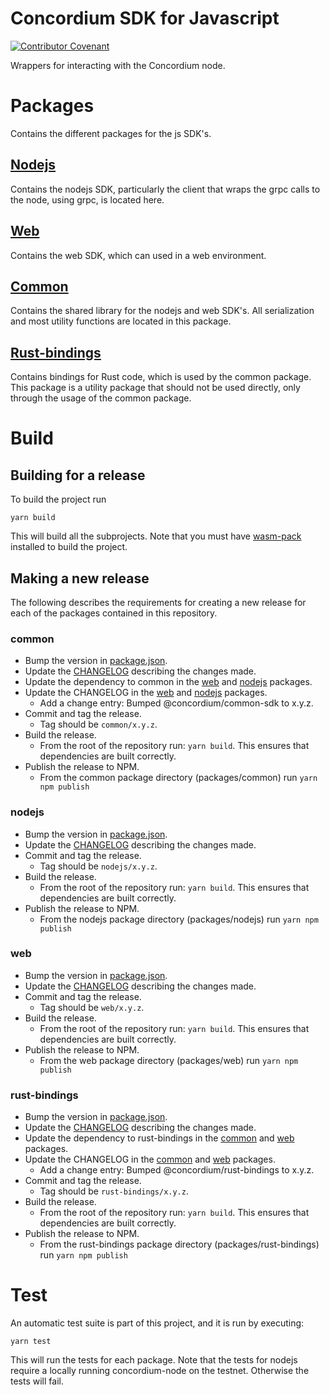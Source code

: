 # Concordium SDK for Javascript

[![Contributor Covenant](https://img.shields.io/badge/Contributor%20Covenant-2.0-4baaaa.svg)](https://github.com/Concordium/.github/blob/main/.github/CODE_OF_CONDUCT.md)

Wrappers for interacting with the Concordium node.

# Packages

Contains the different packages for the js SDK's.

## [Nodejs](./packages/nodejs)

Contains the nodejs SDK, particularly the client that wraps the grpc calls to the node, using grpc, is located here. 

## [Web](./packages/web)

Contains the web SDK, which can used in a web environment.

## [Common](./packages/common)

Contains the shared library for the nodejs and web SDK's.
All serialization and most utility functions are located in this package.


## [Rust-bindings](./packages/common)

Contains bindings for Rust code, which is used by the common package. This package is a utility package that should not be used directly, only through the usage of the common package.

# Build

## Building for a release
To build the project run
```
yarn build
```
This will build all the subprojects.
Note that you must have [wasm-pack](https://rustwasm.github.io/wasm-pack/) installed to build the project.

## Making a new release
The following describes the requirements for creating  a new release for each of the packages contained in this repository.
### common
- Bump the version in [package.json](./packages/common/package.json).
- Update the [CHANGELOG](./packages/common/CHANGELOG.md) describing the changes made.
- Update the dependency to common in the [web](./packages/web/package.json) and [nodejs](./packages/nodejs/package.json) packages.
- Update the CHANGELOG in the [web](./packages/web/CHANGELOG.md) and [nodejs](./packages/nodejs/CHANGELOG.md) packages.
  - Add a change entry: Bumped @concordium/common-sdk to x.y.z.
- Commit and tag the release.
  - Tag should be `common/x.y.z`.
- Build the release.
  - From the root of the repository run: `yarn build`. This ensures that dependencies are built correctly.
- Publish the release to NPM.
  - From the common package directory (packages/common) run ```yarn npm publish```

### nodejs
- Bump the version in [package.json](./packages/nodejs/package.json).
- Update the [CHANGELOG](./packages/nodejs/CHANGELOG.md) describing the changes made.
- Commit and tag the release.
  - Tag should be `nodejs/x.y.z`.
- Build the release.
  - From the root of the repository run: `yarn build`. This ensures that dependencies are built correctly.
- Publish the release to NPM.
  - From the nodejs package directory (packages/nodejs) run ```yarn npm publish```

### web
- Bump the version in [package.json](./packages/web/package.json).
- Update the [CHANGELOG](./packages/web/CHANGELOG.md) describing the changes made.
- Commit and tag the release.
  - Tag should be `web/x.y.z`.
- Build the release.
  - From the root of the repository run: `yarn build`. This ensures that dependencies are built correctly.
- Publish the release to NPM.
  - From the web package directory (packages/web) run ```yarn npm publish```

### rust-bindings
- Bump the version in [package.json](./packages/rust-bindings/package.json).
- Update the [CHANGELOG](./packages/rust-bindings/CHANGELOG.md) describing the changes made.
- Update the dependency to rust-bindings in the [common](./packages/common/package.json) and [web](./packages/web/package.json) packages.
- Update the CHANGELOG in the [common](./packages/common/CHANGELOG.md) and [web](./packages/web/CHANGELOG.md) packages.
  - Add a change entry: Bumped @concordium/rust-bindings to x.y.z.
- Commit and tag the release.
  - Tag should be `rust-bindings/x.y.z`.
- Build the release.
  - From the root of the repository run: `yarn build`. This ensures that dependencies are built correctly.
- Publish the release to NPM.
  - From the rust-bindings package directory (packages/rust-bindings) run ```yarn npm publish```

# Test
An automatic test suite is part of this project, and it is run by executing:
```
yarn test
```

This will run the tests for each package.
Note that the tests for nodejs require a locally running concordium-node on the testnet. Otherwise the tests will fail.
